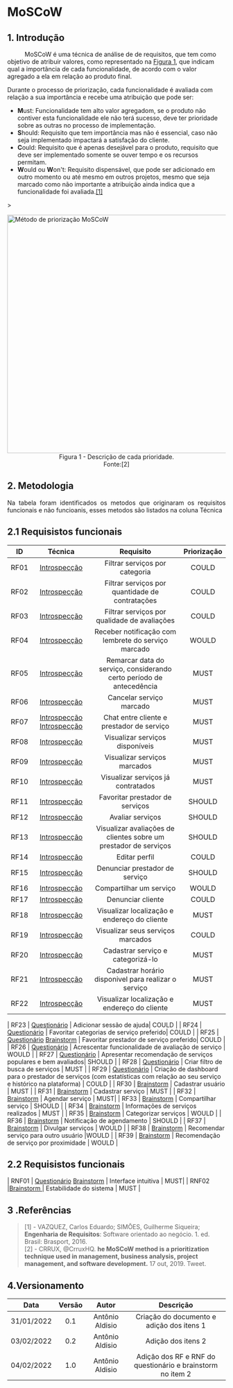 # MoSCoW

## 1. Introdução

<p style="text-indent: 40px; align="justify"> MoSCoW é uma técnica de análise de de requisitos, que tem como objetivo de atribuir valores, como representado na <a href="#Figura1">Figura 1</a>, que indicam qual a importância de cada funcionalidade, de acordo com o valor agregado a ela em relação ao produto final.  
  
Durante o processo de priorização, cada funcionalidade é avaliada com relação a sua importância e recebe uma atribuição que pode ser:</p>

- **M**ust: Funcionalidade tem alto valor agregadom, se o produto não contiver esta funcionalidade ele não terá sucesso, deve ter prioridade sobre as outras no processo de implementação.
- **S**hould: Requisito que tem importância mas não é essencial, caso não seja implementado impactará a satisfação do cliente.
- **C**ould: Requisito que é apenas desejável para o produto, requisito que deve ser implementado somente se ouver tempo e os recursos permitam.
- **W**ould ou **W**on't: Requisito dispensável, que pode ser adicionado em outro momento ou até mesmo em outros projetos, mesmo que seja marcado como não importante a atribuição ainda indica que a funcionalidade foi avaliada.<a href="#Bibliografia">[1]</a>

<a id="Figura1">></a>

<img width="550" src="assets/images/moscow.png" class="center" alt="Método de priorização MoSCoW">
<figcaption class="center"><center> Figura 1 - Descrição de cada prioridade.<br>Fonte:[2] </center> </figcaption>

## 2. Metodologia

<p align="justify"> 
Na tabela foram identificados os metodos que originaram os requisitos funcionais e não funcioanis, esses metodos são listados na coluna Técnica
</p>

## 2.1 Requisistos funcionais

|  ID  |                  Técnica                   |                              Requisito                               | Priorização |
| :--: | :----------------------------------------: | :------------------------------------------------------------------: | :---------: |
| RF01 | <a href="/introspeccao " >Introspecção</a> |                    Filtrar serviços por categoria                    |    COULD    |
| RF02 | <a href="/introspeccao " >Introspecção</a> |           Filtrar serviços por quantidade de contratações            |    COULD    |
| RF03 | <a href="/introspeccao " >Introspecção</a> |             Filtrar serviços por qualidade de avaliações             |    COULD    |
| RF04 | <a href="/introspeccao " >Introspecção</a> |         Receber notificação com lembrete do serviço marcado          |    WOULD    |
| RF05 | <a href="/introspeccao " >Introspecção</a> | Remarcar data do serviço, considerando certo período de antecedência |    MUST     |
| RF06 | <a href="/introspeccao " >Introspecção</a> |                       Cancelar serviço marcado                       |    MUST     |
| RF07 | <a href="/introspeccao " >Introspecção</a> <a href="/brainstorm " >Introspecção</a> |              Chat entre cliente e prestador de serviço               |    MUST     |
| RF08 | <a href="/introspeccao " >Introspecção</a> |                   Visualizar serviços disponíveis                    |    MUST     |
| RF09 | <a href="/introspeccao " >Introspecção</a> |                     Visualizar serviços marcados                     |    MUST     |
| RF10 | <a href="/introspeccao " >Introspecção</a> |                  Visualizar serviços já contratados                  |    MUST     |
| RF11 | <a href="/introspeccao " >Introspecção</a> |                   Favoritar prestador de serviços                    |   SHOULD    |
| RF12 | <a href="/introspeccao " >Introspecção</a> |                           Avaliar serviços                           |   SHOULD    |
| RF13 | <a href="/introspeccao " >Introspecção</a> |   Visualizar avaliações de clientes sobre um prestador de serviços   |   SHOULD    |
| RF14 | <a href="/introspeccao " >Introspecção</a> |                            Editar perfil                             |    COULD    |
| RF15 | <a href="/introspeccao " >Introspecção</a> |                    Denunciar prestador de serviço                    |   SHOULD    |
| RF16 | <a href="/introspeccao " >Introspecção</a> |                       Compartilhar um serviço                        |    WOULD    |
| RF17 | <a href="/introspeccao " >Introspecção</a> |                          Denunciar cliente                           |    COULD    |
| RF18 | <a href="/introspeccao " >Introspecção</a> |             Visualizar localização e endereço do cliente             |    MUST     |
| RF19 | <a href="/introspeccao " >Introspecção</a> |                  Visualizar seus serviços marcados                   |    COULD    |
| RF20 | <a href="/introspeccao " >Introspecção</a> |                  Cadastrar serviço e categorizá-lo                   |    MUST     |
| RF21 | <a href="/introspeccao " >Introspecção</a> |         Cadastrar horário disponivel para realizar o serviço         |    MUST     |
| RF22 | <a href="/introspeccao " >Introspecção</a> |             Visualizar localização e endereço do cliente             |    MUST     |

| RF23 | <a href="/questionario " >Questionário</a> | Adicionar sessão de ajuda| COULD    |
| RF24 | <a href="/questionario " >Questionário</a> | Favoritar categorias de serviço preferido| COULD    |
| RF25 | <a href="/questionario " >Questionário</a>  <a href="/brainstorm " >Brainstorm</a> | Favoritar prestador de serviço preferido| COULD    |
| RF26 | <a href="/questionario " >Questionário</a> | Acrescentar funcionalidade de avaliação de serviço | WOULD    |
| RF27 | <a href="/questionario " >Questionário</a> |  Apresentar recomendação de serviços populares e bem avaliados| SHOULD    |
| RF28 | <a href="/questionario " >Questionário</a> |  Criar filtro de busca de serviços | MUST    |
| RF29 | <a href="/questionario " >Questionário</a> | Criação de dashboard para o prestador de serviços (com estatísticas com relação ao seu serviço e histórico na plataforma) | COULD  |
| RF30 | <a href="/brainstorm " >Brainstorm</a> | Cadastrar usuário | MUST |
| RF31 | <a href="/brainstorm " >Brainstorm</a> | Cadastrar serviço | MUST |
| RF32 | <a href="/brainstorm " >Brainstorm</a> | Agendar serviço | MUST|
| RF33 | <a href="/brainstorm " >Brainstorm</a> | Compartilhar serviço | SHOULD |
| RF34 | <a href="/brainstorm " >Brainstorm</a> | Informações de serviços realizados | MUST |
| RF35 | <a href="/brainstorm " >Brainstorm</a> | Categorizar serviços | WOULD |
| RF36 | <a href="/brainstorm " >Brainstorm</a> |  Notificação de agendamento | SHOULD |
| RF37 | <a href="/brainstorm " >Brainstorm</a> | Divulgar serviços | WOULD | 
| RF38 | <a href="/brainstorm " >Brainstorm</a> | Recomendar serviço para outro usuário |WOULD | 
| RF39 | <a href="/brainstorm " >Brainstorm</a> | Recomendação de serviço por proximidade | WOULD |


## 2.2 Requisistos funcionais
| RNF01 | <a href="/questionario " >Questionário</a> <a href="/brainstorm " >Brainstorm</a> | Interface intuitiva | MUST| 
| RNF02 |<a href="/brainstorm " >Brainstorm </a> |  Estabilidade do sistema | MUST | 



## 3 .Referências <a id="Bibliografia"></a>

> [1] - VAZQUEZ, Carlos Eduardo; SIMÕES, Guilherme Siqueira; **Engenharia de Requisitos**: Software orientado ao negócio. 1. ed. Brasil: Brasport, 2016.  
> [2] - CRRUX, @CrruxHQ. **he MoSCoW method is a prioritization technique used in management, business analysis, project management, and software development.** 17 out, 2019. Tweet.

## 4.Versionamento 

<center>

|    Data    | Versão |      Autor      |                 Descrição                 |
| :--------: | :----: | :-------------: | :---------------------------------------: |
| 31/01/2022 |  0.1   | Antônio Aldisio | Criação do documento e adição dos itens 1 |
| 03/02/2022 |  0.2   | Antônio Aldisio |            Adição dos itens 2             |
| 04/02/2022 |  1.0   | Antônio Aldisio |            Adição dos  RF e RNF do questionário e brainstorm no item 2          |

</center>
